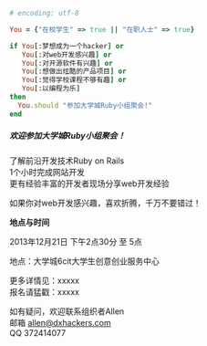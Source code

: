 ```ruby
# encoding: utf-8

You = {"在校学生" => true || "在职人士" => true}

if You[:梦想成为一个hacker] or
   You[:对web开发感兴趣] or
   You[:对开源软件有兴趣] or 
   You[:想做出炫酷的产品项目] or
   You[:觉得学校课程不够有趣] or
   You[:以编程为乐]
then 
  You.should "参加大学城Ruby小组聚会!"
end


```

##### 欢迎参加大学城Ruby小组聚会！

了解前沿开发技术Ruby on Rails  
1个小时完成网站开发  
更有经验丰富的开发者现场分享web开发经验  

如果你对web开发感兴趣，喜欢折腾，千万不要错过！

**地点与时间**

2013年12月21日 下午2点30分 至 5点

地点：大学城6cit大学生创意创业服务中心

更多详情见：xxxxx  
报名请猛戳：xxxxx

如有疑问，欢迎联系组织者Allen  
邮箱 allen@dxhackers.com  
QQ 372414077
